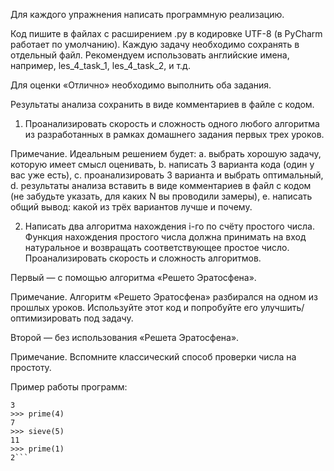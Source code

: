 Для каждого упражнения написать программную реализацию.

Код пишите в файлах с расширением .py в кодировке UTF-8 (в PyCharm работает по умолчанию). Каждую задачу необходимо сохранять в отдельный файл. Рекомендуем использовать английские имена, например, les_4_task_1, les_4_task_2, и т.д.

Для оценки «Отлично» необходимо выполнить оба задания.

Результаты анализа сохранить в виде комментариев в файле с кодом.

1. Проанализировать скорость и сложность одного любого алгоритма из разработанных в рамках домашнего задания первых трех уроков.

Примечание. Идеальным решением будет:
a. выбрать хорошую задачу, которую имеет смысл оценивать,
b. написать 3 варианта кода (один у вас уже есть),
c. проанализировать 3 варианта и выбрать оптимальный,
d. результаты анализа вставить в виде комментариев в файл с кодом (не забудьте указать, для каких N вы проводили замеры),
e. написать общий вывод: какой из трёх вариантов лучше и почему.

2. Написать два алгоритма нахождения i-го по счёту простого числа. Функция нахождения простого числа должна принимать на вход натуральное и возвращать соответствующее простое число. Проанализировать скорость и сложность алгоритмов.

Первый — с помощью алгоритма «Решето Эратосфена».

Примечание. Алгоритм «Решето Эратосфена» разбирался на одном из прошлых уроков. Используйте этот код и попробуйте его улучшить/оптимизировать под задачу.

Второй — без использования «Решета Эратосфена».

Примечание. Вспомните классический способ проверки числа на простоту.

Пример работы программ:
```>>> sieve(2)
3
>>> prime(4)
7
>>> sieve(5)
11
>>> prime(1)
2```